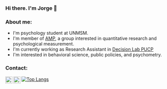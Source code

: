 ### Hi there. I'm Jorge 👋

### About me:
- I'm psychology student at UNMSM.
- I'm member of [AMP](https://www.facebook.com/amp.unmsm), a group interested in quantitative research and psychological measurement.
- I'm currently working as Research Assistant in [Decision Lab PUCP](https://www.facebook.com/decisionlabPUCP)
- I'm interested in behavioral science, public policies, and psychometry.

### Contact:
[<img align="left" alt="codeSTACKr | Twitter" width="22px" src="https://cdn.jsdelivr.net/npm/simple-icons@v3/icons/twitter.svg" />][twitter]
[<img align="left" alt="codeSTACKr | LinkedIn" width="22px" src="https://cdn.jsdelivr.net/npm/simple-icons@v3/icons/linkedin.svg" />][linkedin]


[![Top Langs](https://github-readme-stats.vercel.app/api/top-langs/?username=rmcondor&layout=compact)](https://github.com/JorgeHM11/github-readme-stats)


[twitter]: https://twitter.com/JorgeAHM_98
[linkedin]: https://www.linkedin.com/in/jorgehuanca/
